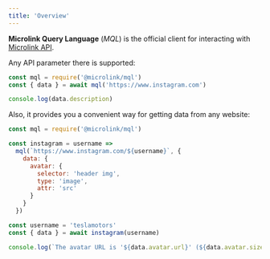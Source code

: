 ```yaml
---
title: 'Overview'
---
```


**Microlink Query Language** (*MQL*) is the official client for interacting with [Microlink API](/docs/api/getting-started/overview).

Any API parameter there is supported:

```js
const mql = require('@microlink/mql')
const { data } = await mql('https://www.instagram.com')

console.log(data.description)
```

Also, it provides you a convenient way for getting data from any website:

```js
const mql = require('@microlink/mql')

const instagram = username => 
  mql(`https://www.instagram.com/${username}`, {
    data: {
      avatar: {
        selector: 'header img',
        type: 'image',
        attr: 'src'
      }
    }
  })

const username = 'teslamotors'
const { data } = await instagram(username)

console.log(`The avatar URL is '${data.avatar.url}' (${data.avatar.size_pretty})`)
```

<Figcaption children='The only thing you need to do is declare the data you wish to obtain.' />
